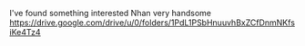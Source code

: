 ﻿I've found something interested
 Nhan very handsome
https://drive.google.com/drive/u/0/folders/1PdL1PSbHnuuvhBxZCfDnmNKfsiKe4Tz4
